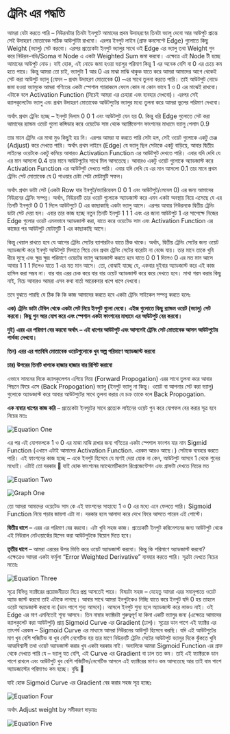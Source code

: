# ট্রেনিং এর পদ্ধতি

আমরা যেটা করতে পারি – নিউরনটার তিনটা ইনপুটে আমাদের প্রথম উদাহরণের তিনটা ভ্যালু দেবো আর আউপুট প্রান্তে সেই উদাহরণ মোতাবেক সঠিক আউপুটটা রাখবো। এরপর ইনপুট লাইন \(গ্রাফ কনসেপ্টে Edge\) গুলোতে কিছু Weight \(ভ্যালু\) সেট করবো। এরপর প্রত্যেকটা ইনপুট ভ্যালুর সাথে ওই Edge এর ভ্যালু তথা Weight গুন করে নিউরন-বডি/Soma বা Node এ একটা Weighted Sum জমা করবো। এক্ষেত্রে এই Node টী হচ্ছে আমাদের আউপুট নোড। যাই হোক, এই নোডে জমা হওয়া ভ্যালুর পরিমাণ কিন্তু 1 এর অনেক বেশি বা 0 এর চেয়ে কম হতে পারে। কিন্তু আমরা তো চাই, ভ্যালুটা 1 আর 0 এর মাঝা মাঝি থাকুক যাতে করে আমরা আমাদের আগে থেকেই সেট করা আউপুট ভ্যালু \(যেমন – প্রথম উদাহরণ মোতাবেক 0\) –এর সাথে তুলনা করতে পারি। তাই আউটপুট নোডে জমা হওয়া ভ্যালুকে আমরা গণিতের একটা স্পেশাল গ্যারাকলে ফেলে কোন না কোন ভাবে 1 ও 0 এর মাঝেই রাখবো। এটাকে বলে Activation Function \(নিচেই আমরা এর চেহারা এবং ব্যবহার দেখবো\)। এরপর সেই ক্যালকূলেটেড ভ্যালু এবং প্রথম উদাহরণ মোতাবেক আউটপুটের ভ্যালুর মধ্যে তুলনা করে আমরা ভুলের পরিমাণ দেখবো।

অর্থাৎ প্রথম ট্রেনিং হচ্ছে – ইনপুট দিলাম 0 0 1 এবং আউটপুট যেন হয় 0. কিন্তু ধরি Edge গুলোতে সেট করা আমাদের র‍্যান্ডম ওয়েট গুলো কন্সিডার করে ওয়েটেড সাম থেকে অ্যাক্টিভেশন ফাংশনের মাধ্যমে ভ্যালু পেলাম 0.9

তার মানে ট্রেনিং এর মাথা মুণ্ড কিছুই হয় নি। এরপর আমরা যা করতে পারি সেটা হল, সেই ওয়েট গুলোকে একটু চেঞ্জ \(Adjust\) করে দেখতে পারি। অর্থাৎ প্রথম লাইনে \(Edge\) যে ভ্যালু ছিল সেটাকে একটু বাড়িয়ে, আবার দ্বিতীয় লাইনের ওয়েটকে একটু কমিয়ে আবারও Activation Function এর আউটপুট দেখতে পারি। এবার যদি দেখি যে এর মান আসলো 0.4 তার মানে আউটপুটের সাথে মিল আসতেছে। আবারও একটু ওয়েট গুলোকে অ্যাডজাস্ট করে Activation Function এর আউটপুট দেখতে পারি। এবার যদি দেখি যে এর মান আসলো 0.1 তার মানে প্রথম ট্রেনিং সেট মোতাবেক যে 0 পাওয়ার চেষ্টা সেটা মোটামুটি সফল।

অর্থাৎ প্রথম ডাটা সেট \(একটা Row যার ইনপুট/ভ্যারিয়েবল 0 0 1 এবং আউটপুট/লেবেল 0\) এর জন্য আমাদের নিউরনের ট্রেনিং সম্পন্ন। অর্থাৎ, নিউরনটি তার ওয়েট গুলোকে অ্যাডজাস্ট করে এমন একটা অবস্থায় নিয়ে এসেছে যে এর তিনটি ইনপুটে 0 0 1 দিলে আউটপুটে 0 এর কাছাকাছি একটা ভ্যালু আসে। এরপর আবার নিউরনকে দ্বিতীয় ট্রেনিং ডাটা সেট দেয়া হল। এবার তার কাজ হচ্ছে নতুন তিনটি ইনপুট 1 1 1 এবং এর জানা আউটপুট 1 এর সাপেক্ষে নিজের Edge গুলোর ওয়েট এমনভাবে অ্যাডজাস্ট করা, যাতে করে ওয়েটেড সাম এবং Activation Function এর কাজের পর আউটপুট মোটামুটি 1 এর কাছাকাছি আসে।

কিন্তু খেয়াল রাখতে হবে যে আগের ট্রেনিং সেটের ব্যাপারটাও যাতে ঠিক থাকে। অর্থাৎ, দ্বিতীয় ট্রেনিং সেটের জন্য ওয়েট অ্যাডজাস্ট করে ইনপুট আউটপুট মিলাতে গিয়ে যেন প্রথম ট্রেনিং সেটের বারোটা না বেজে যায়। তার মানে তাকে খুবি ধীরে সুস্থে এবং ক্ষুদ্র ক্ষুদ্র পরিমাণে ওয়েটের ভ্যালু অ্যাডজাস্ট করতে হবে যাতে 0 0 1 দিলেও 0 এর মত মান আসে আবার 1 1 1 দিলেও যাতে 1 এর মত মান আসে। তো, বোঝাই যাচ্ছে যে, একবার দুইবার অ্যাডজাস্ট করে এই কাজ হাসিল করা সম্ভব না। বার বার এরর চেক করে বার বার ওয়েট অ্যাডজাস্ট করে করে দেখতে হবে। মাথা গরম করার কিছু নাই, নিচে আবারও আমরা এসব কথা বার্তা আরেকবার ধাপে ধাপে দেখবো।

তবে বুঝতে পারছি যে ঠিক কি কি কাজ আমাদের করতে হবে একটা ট্রেনিং সাইকেল সম্পন্ন করতে হলেঃ

**এক\) ট্রেনিং ডাটা টেবিল থেকে একটা সেট নিয়ে ইনপুট গুলো দেবো। এইজ গুলোতে কিছু র‍্যান্ডম ওয়েট \(ভ্যালু\) সেট করবো। কিছু গুন আর যোগ করে এবং স্পেশাল একটা ফাংশনের মাধ্যমে এর আউটপুট বের করবো।**

**দুই\) এরর এর পরিমাণ বের করবো অর্থাৎ – এই ধাপের আউটপুট এবং আসলেই ট্রেনিং সেট মোতাবেক আসল আউটপুটের পার্থক্য দেখবো।**

**তিন\) এরর এর গতবিধি মোতাবেক ওয়েটগুলোকে খুব অল্প পরিমাণে অ্যাডজাস্ট করবো**

**চার\) উপরের তিনটি ধাপকে হাজার হাজার বার রিপিট করাবো**

এভাবে সামনের দিকে ক্যালকুলেশন এগিয়ে নিয়ে \(Forward Propogation\) এরর সাথে তুলনা করে আবার পিছনে ফিরে এসে \(Back Propogation\) ভ্যালু \(ইনপুট ভ্যালু না কিন্তু। ওয়েট বা আপনার সেট করা ভ্যালু\) গুলোকে অ্যাডজাস্ট করে আবার আউটপুটের সাথে তুলনা করার যে চক্র তাকে বলে Back Propogation.

**এক নাম্বার ধাপের কাজ করি** – প্রত্যেকটা ইনপুটের সাথে প্রত্যেক লাইনের ওয়েট গুন করে যোগফল বের করার সূত্র হবে নিচের মতঃ

![Equation One](https://nuhil.files.wordpress.com/2017/05/1-rv7-cfkmmbyfcxkkpcbayq.png)

এর পর এই যোগফলকে 1 ও 0 এর মাঝা মাঝি রাখার জন্য গণিতের একটা স্পেশাল ফাংশন যার নাম Sigmid Function \(এখানে এটাই আমাদের Activation Function. এরকম আরও আছে।\) সেটাকে ব্যবহার করতে পারি। এই ফাংশনের কাজ হচ্ছে – একে ইনপুট হিসেবে যে মাণই দেয়া হোক না কেন, আউটপুট আসবে 1 থেকে শুনের মধ্যেই। এটাই তো দরকার 🙂 যাই হোক ফাংশনের ম্যাথেমেটিক্যাল রিপ্রেজেন্টেশন এবং গ্রাফটা দেখতে নিচের মত

![Equation Two](https://nuhil.files.wordpress.com/2017/05/1-5il5glo0gamypklqq_z0aa.png?w=720)

![Graph One](https://nuhil.files.wordpress.com/2017/05/1-sk6hjhszcwte8gqtkne1yg.png?w=332&h=221)

তো আমরা আমাদের ওয়েটেড সাম কে এই ফাংশনের সাহায্যে 1 ও 0 এর মধ্যে এনে ফেলতে পারি। Sigmoid Function নিয়ে পড়ার জায়গা এটা না। দরকার হলে আলাদা করে দেখে ফিরে আসতে পারেন এই পোস্টে।

**দ্বিতীয় ধাপে** – এরর এর পরিমাণ বের করবো। এটা খুবি সহজ কাজ। প্রত্যেকটি ইনপুট কম্বিনেশনের জন্য আউটপুট থেকে এই নিউরাল নেটওয়ার্কের হিসেব করা আউটপুটকে বিয়োগ দিতে হবে।

**তৃতীয় ধাপে** – আমরা এররের উপর ভিত্তি করে ওয়েট অ্যাডজাস্ট করবো। কিন্তু কি পরিমাণে অ্যাডজাস্ট করবো? এক্ষেত্রেও আমরা একটা ফর্মুলা “Error Weighted Derivative” ব্যবহার করতে পারি। সূত্রটা দেখতে নিচের মতোঃ

![Equation Three](https://nuhil.files.wordpress.com/2017/05/1-sqbjpbbcct3ltqlpedr1eg.png)

সূত্রে বিভিন্ন ফ্যাক্টরের প্রয়োজনীয়তা নিয়ে প্রশ্ন আসতেই পারে। বিষয়টা সহজ – যেহেতু আমরা এরর সমানুপাতে ওয়েট অ্যাড জাস্ট করবো তাই এটাকে লাগছে। আবার সাথে আমরা ইনপুটকেও নিচ্ছি যাতে করে ইনপুট যদি 0 হয় তাহলে ওয়েট অ্যাডজাস্ট করবো না \(ডান পাশে শুন্য আসবে\)। আসলে ইনপুট শুন্য হলে অ্যাডজাস্ট করে লাভও নাই। ওই Edge এর মাণ এমনিতেই শূন্য আসবে। তিন নাম্বার ফ্যাক্টরটা গুরুত্বপূর্ণ যা কিনা একটি ভ্যালুর জন্য \(এক্ষেত্রে আমাদের ক্যালকুলেট করা আউটপুট\) প্রাপ্ত Sigmoid Curve এর Gradient \(ঢাল\)। সূত্রের ডান পাশে এই ফ্যাক্টর এর তাৎপর্য এরকম – Sigmoid Curve এর মাধ্যমে আমরা নিউরনের আউপুট হিসেবে করছি। যদি এই আউটপুটের মাণ খুব বেশি পজিটিভ বা খুব বেশি নেগেটিভ হয় তার মাণে নিউরনটি ট্রেনিং সেটের আউটপুট ভ্যালুর দিকে ঝুঁকতে খুবি আত্মবিশ্বাসী তথা ওয়েট অ্যাডজাস্ট করার খুব একটা দরকার নাই। অন্যদিকে আমরা Sigmoid Function এর গ্রাফ থেকে দেখতে পারি যে – ভ্যালু যত বেশি, এই Curve এর Gradient বা ঢাল তত কম। তাই এই ফ্যাক্টরকে ডান পাশে রাখলে এবং আউটপুট খুব বেশি পজিটিভ/নেগেটিভ আসলে এই ফ্যাক্টরের মাণও কম আসতেছে আর তাই বাম পাশে অ্যাডজাস্টের পরিমাণও কম হচ্ছে। বুদ্ধি 🙂

যাই হোক Sigmoid Curve এর Gradient বের করার সহজ সূত্র হচ্ছেঃ

![Equation Four](https://nuhil.files.wordpress.com/2017/05/1-hdhm9u3_wjwbpmwulg3d3g.png)

অর্থাৎ Adjust weight by সমীকরণ দাড়ায়ঃ

![Equation Five](https://nuhil.files.wordpress.com/2017/05/1-jow4wvwnop6rtij7vnq0gq.png)

